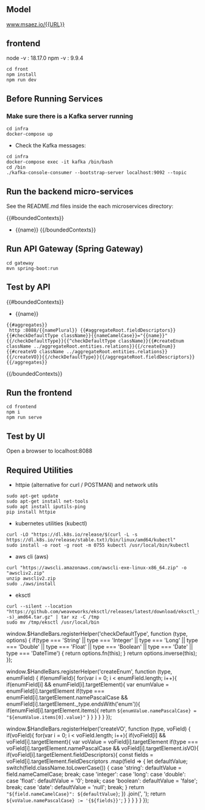 # 

## Model
www.msaez.io/{{URL}}

## frontend
node -v : 18.17.0
npm -v : 9.9.4


```
cd front
npm install
npm run dev
```


## Before Running Services
### Make sure there is a Kafka server running
```
cd infra
docker-compose up
```
- Check the Kafka messages:
```
cd infra
docker-compose exec -it kafka /bin/bash
cd /bin
./kafka-console-consumer --bootstrap-server localhost:9092 --topic
```

## Run the backend micro-services
See the README.md files inside the each microservices directory:

{{#boundedContexts}}
- {{name}}
{{/boundedContexts}}


## Run API Gateway (Spring Gateway)
```
cd gateway
mvn spring-boot:run
```

## Test by API
{{#boundedContexts}}
- {{name}}
```
{{#aggregates}}
 http :8088/{{namePlural}} {{#aggregateRoot.fieldDescriptors}}{{#checkDefaultType className}}{{nameCamelCase}}="{{name}}"{{/checkDefaultType}}{{^checkDefaultType className}}{{#createEnum className ../aggregateRoot.entities.relations}}{{/createEnum}}{{#createVO className ../aggregateRoot.entities.relations}}{{/createVO}}{{/checkDefaultType}}{{/aggregateRoot.fieldDescriptors}}
{{/aggregates}}
```
{{/boundedContexts}}


## Run the frontend
```
cd frontend
npm i
npm run serve
```

## Test by UI
Open a browser to localhost:8088

## Required Utilities

- httpie (alternative for curl / POSTMAN) and network utils
```
sudo apt-get update
sudo apt-get install net-tools
sudo apt install iputils-ping
pip install httpie
```

- kubernetes utilities (kubectl)
```
curl -LO "https://dl.k8s.io/release/$(curl -L -s https://dl.k8s.io/release/stable.txt)/bin/linux/amd64/kubectl"
sudo install -o root -g root -m 0755 kubectl /usr/local/bin/kubectl
```

- aws cli (aws)
```
curl "https://awscli.amazonaws.com/awscli-exe-linux-x86_64.zip" -o "awscliv2.zip"
unzip awscliv2.zip
sudo ./aws/install
```

- eksctl 
```
curl --silent --location "https://github.com/weaveworks/eksctl/releases/latest/download/eksctl_$(uname -s)_amd64.tar.gz" | tar xz -C /tmp
sudo mv /tmp/eksctl /usr/local/bin
```

<function>
window.$HandleBars.registerHelper('checkDefaultType', function (type, options) {
    if(type === 'String' || type === 'Integer' || type === 'Long' || type === 'Double' || type === 'Float' || type === 'Boolean' || type === 'Date' || type === 'DateTime') {
        return options.fn(this);
    }
    return options.inverse(this);
});

window.$HandleBars.registerHelper('createEnum', function (type, enumField) {
    if(enumField){
        for(var i = 0; i < enumField.length; i++){
            if(enumField[i] && enumField[i].targetElement){
                var enumValue = enumField[i].targetElement
                if(type === enumField[i].targetElement.namePascalCase && enumField[i].targetElement._type.endsWith('enum')){
                    if(enumField[i].targetElement.items){
                        return `${enumValue.namePascalCase} = "${enumValue.items[0].value}"`
                    }
                }
            }
        }
    }
});

window.$HandleBars.registerHelper('createVO', function (type, voField) {
    if(voField){
        for(var i = 0; i < voField.length; i++){
            if(voField[i] && voField[i].targetElement){
                var voValue = voField[i].targetElement
                if(type === voField[i].targetElement.namePascalCase && voField[i].targetElement.isVO){
                    if(voField[i].targetElement.fieldDescriptors){
                        const fields = voField[i].targetElement.fieldDescriptors
                            .map(field => {
                                let defaultValue;
                                switch(field.className.toLowerCase()) {
                                    case 'string':
                                        defaultValue = field.nameCamelCase;
                                        break;
                                    case 'integer':
                                    case 'long':
                                    case 'double':
                                    case 'float':
                                        defaultValue = '0';
                                        break;
                                    case 'boolean':
                                        defaultValue = 'false';
                                        break;
                                    case 'date':
                                        defaultValue = 'null';
                                        break;
                                }
                                return `"${field.nameCamelCase}": ${defaultValue}`;
                            })
                            .join(', ');
                        return `${voValue.namePascalCase} := '{${fields}}'`;
                    }
                }
            }
        }
    }
});
</function>